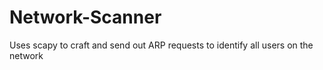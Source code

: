 # Network-Scanner
Uses scapy to craft and send out ARP requests to identify all users on the network
